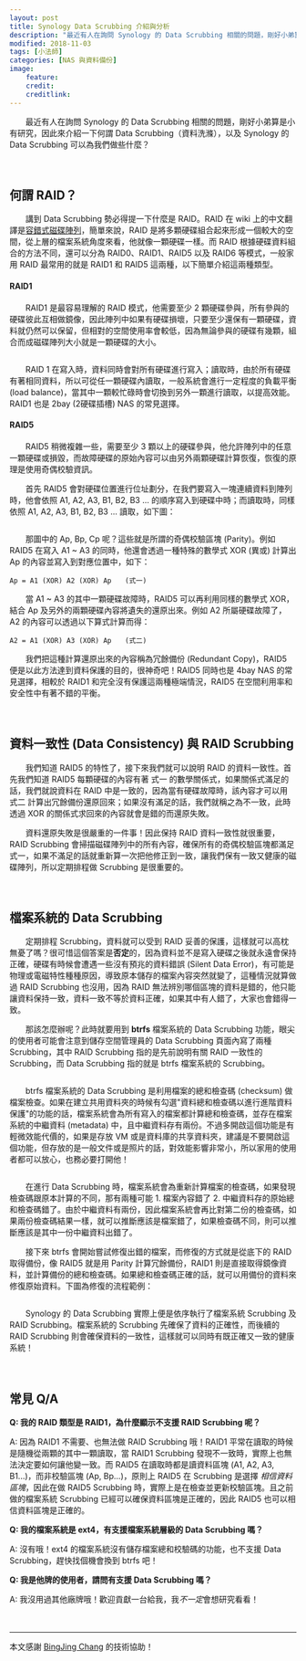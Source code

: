 ```yaml
---
layout: post
title: Synology Data Scrubbing 介紹與分析
description: "最近有人在詢問 Synology 的 Data Scrubbing 相關的問題，剛好小弟算是小有研究，因此來介紹一下何謂 Data Scrubbing（資料洗滌），以及 Synology 的 Data Scrubbing 可以為我們做些什麼？"
modified: 2018-11-03
tags: [小法師]
categories: [NAS 與資料備份]
image:
    feature: 
    credit: 
    creditlink: 
---
```


　　最近有人在詢問 Synology 的 Data Scrubbing 相關的問題，剛好小弟算是小有研究，因此來介紹一下何謂 Data Scrubbing（資料洗滌），以及 Synology 的 Data Scrubbing 可以為我們做些什麼？

<!--more-->　

## 何謂 RAID？

　　講到 Data Scrubbing 勢必得提一下什麼是 RAID。RAID 在 wiki 上的中文翻譯是[容錯式磁碟陣列](https://zh.wikipedia.org/wiki/RAID)，簡單來說，RAID 是將多顆硬碟組合起來形成一個較大的空間，從上層的檔案系統角度來看，他就像一顆硬碟一樣。而 RAID 根據硬碟資料組合的方法不同，還可以分為 RAID0、RAID1、RAID5 以及 RAID6 等模式，一般家用 RAID 最常用的就是 RAID1 和 RAID5 這兩種，以下簡單介紹這兩種類型。

#### RAID1

　　RAID1 是最容易理解的 RAID 模式，他需要至少 2 顆硬碟參與，所有參與的硬碟彼此互相做鏡像，因此陣列中如果有硬碟損壞，只要至少還保有一顆硬碟，資料就仍然可以保留，但相對的空間使用率會較低，因為無論參與的硬碟有幾顆，組合而成磁碟陣列大小就是一顆硬碟的大小。

<figure class="third center">
<img src="/images/2018/11/synology-scrubbing-01.png" alt="">
</figure>

　　RAID 1 在寫入時，資料同時會對所有硬碟進行寫入；讀取時，由於所有硬碟有著相同資料，所以可從任一顆硬碟內讀取，一般系統會進行一定程度的負載平衡 (load balance)，當其中一顆較忙碌時會切換到另外一顆進行讀取，以提高效能。RAID1 也是 2bay (2硬碟插槽) NAS 的常見選擇。

#### RAID5

　　RAID5 稍微複雜一些，需要至少 3 顆以上的硬碟參與，他允許陣列中的任意一顆硬碟或損毀，而故障硬碟的原始內容可以由另外兩顆硬碟計算恢復，恢復的原理是使用奇偶校驗資訊。

　　首先 RAID5 會對硬碟位置進行位址劃分，在我們要寫入一塊連續資料到陣列時，他會依照 A1, A2, A3, B1, B2, B3 ... 的順序寫入到硬碟中時；而讀取時，同樣依照 A1, A2, A3, B1, B2, B3 ... 讀取，如下圖：

<figure class="mid center">
<img src="/images/2018/11/synology-scrubbing-02.png" alt="">
</figure>

　　那圖中的 Ap, Bp, Cp 呢？這些就是所謂的奇偶校驗區塊 (Parity)。例如RAID5 在寫入 A1 ~ A3 的同時，他還會透過一種特殊的數學式 XOR (異或) 計算出 Ap 的內容並寫入到對應位置中，如下：

    Ap = A1 (XOR) A2 (XOR) Ap　　(式一)

　　當 A1 ~ A3 的其中一顆硬碟故障時，RAID5 可以再利用同樣的數學式 XOR，結合 Ap 及另外的兩顆硬碟內容將遺失的還原出來。例如 A2 所屬硬碟故障了，A2 的內容可以透過以下算式計算而得：

    A2 = A1 (XOR) A3 (XOR) Ap　　(式二)

　　我們把這種計算還原出來的內容稱為冗餘備份 (Redundant Copy)，RAID5 便是以此方法達到資料保護的目的，很神奇吧！RAID5 同時也是 4bay NAS 的常見選擇，相較於 RAID1 和完全沒有保護這兩種極端情況，RAID5 在空間利用率和安全性中有著不錯的平衡。

　

## 資料一致性 (Data Consistency) 與 RAID Scrubbing

　　我們知道 RAID5 的特性了，接下來我們就可以說明 RAID 的資料一致性。首先我們知道 RAID5 每顆硬碟的內容有著 式一 的數學關係式，如果關係式滿足的話，我們就說資料在 RAID 中是一致的，因為當有硬碟故障時，該內容才可以用 式二 計算出冗餘備份還原回來；如果沒有滿足的話，我們就稱之為不一致，此時透過 XOR 的關係式求回來的內容就會是錯的而還原失敗。

　　資料還原失敗是很嚴重的一件事！因此保持 RAID 資料一致性就很重要，RAID Scrubbing 會掃描磁碟陣列中的所有內容，確保所有的奇偶校驗區塊都滿足 式一，如果不滿足的話就重新算一次把他修正到一致，讓我們保有一致又健康的磁碟陣列，所以定期排程做 Scrubbing 是很重要的。

　

## 檔案系統的 Data Scrubbing

　　定期排程 Scrubbing，資料就可以受到 RAID 妥善的保護，這樣就可以高枕無憂了嗎？很可惜這個答案是**否定**的，因為資料並不是寫入硬碟之後就永遠會保持正確，硬碟有時候會遭遇一些沒有預兆的資料錯誤 (Silent Data Error)，有可能是物理或電磁特性種種原因，導致原本儲存的檔案內容突然就變了，這種情況就算做過 RAID Scrubbing 也沒用，因為 RAID 無法辨別哪個區塊的資料是錯的，他只能讓資料保持一致，資料一致不等於資料正確，如果其中有人錯了，大家也會錯得一致。

　　那該怎麼辦呢？此時就要用到 **btrfs** 檔案系統的 Data Scrubbing 功能，眼尖的使用者可能會注意到儲存空間管理員的 Data Scrubbing 頁面內寫了兩種 Scrubbing，其中 RAID Scrubbing 指的是先前說明有關 RAID 一致性的 Scrubbing，而 Data Scrubbing 指的就是 btrfs 檔案系統的 Scrubbing。

<figure class="center">
<img src="/images/2018/11/synology-scrubbing-03.png" alt="">
</figure>

　　btrfs 檔案系統的 Data Scrubbing 是利用檔案的總和檢查碼 (checksum) 做檔案檢查。如果在建立共用資料夾的時候有勾選"資料總和檢查碼以進行進階資料保護"的功能的話，檔案系統會為所有寫入的檔案都計算總和檢查碼，並存在檔案系統的中繼資料 (metadata) 中，且中繼資料存有兩份。不過多開啟這個功能是有輕微效能代價的，如果是存放 VM 或是資料庫的共享資料夾，建議是不要開啟這個功能，但存放的是一般文件或是照片的話，對效能影響非常小，所以家用的使用者都可以放心，也務必要打開他！

<figure class="large center">
<img src="/images/2018/11/synology-scrubbing-04.png" alt="">
</figure>

　　在進行 Data Scrubbing 時，檔案系統會為重新計算檔案的檢查碼，如果發現檢查碼跟原本計算的不同，那有兩種可能 1. 檔案內容錯了 2. 中繼資料存的原始總和檢查碼錯了。由於中繼資料有兩份，因此檔案系統會再比對第二份的檢查碼，如果兩份檢查碼結果一樣，就可以推斷應該是檔案錯了，如果檢查碼不同，則可以推斷應該是其中一份中繼資料出錯了。

　　接下來 btrfs 會開始嘗試修復出錯的檔案，而修復的方式就是從底下的 RAID 取得備份，像 RAID5 就是用 Parity 計算冗餘備份，RAID1 則是直接取得鏡像資料，並計算備份的總和檢查碼。如果總和檢查碼正確的話，就可以用備份的資料來修復原始資料。下圖為修復的流程範例：

<figure class="center">
<img src="/images/2018/11/synology-scrubbing-05.png" alt="">
</figure>

　　Synology 的 Data Scrubbing 實際上便是依序執行了檔案系統 Scrubbing 及 RAID Scrubbing。檔案系統的 Scrubbing 先確保了資料的正確性，而後續的 RAID Scrubbing 則會確保資料的一致性，這樣就可以同時有既正確又一致的健康系統！

　

## 常見 Q/A
**Q: 我的 RAID 類型是 RAID1，為什麼顯示不支援 RAID Scrubbing 呢？**

A: 因為 RAID1 不需要、也無法做 RAID Scrubbing 哦！RAID1 平常在讀取的時候是隨機從兩顆的其中一顆讀取，當 RAID1 Scrubbing 發現不一致時，實際上也無法決定要如何讓他變一致。而 RAID5 在讀取時都是讀資料區塊 (A1, A2, A3, B1...)，而非校驗區塊 (Ap, Bp...)，原則上 RAID5 在 Scrubbing 是選擇 *相信資料區塊*，因此在做 RAID5 Scrubbing 時，實際上是在檢查並更新校驗區塊。且之前做的檔案系統 Scrubbing 已經可以確保資料區塊是正確的，因此 RAID5 也可以相信資料區塊是正確的。

**Q: 我的檔案系統是 ext4，有支援檔案系統層級的 Data Scrubbing 嗎？**

A: 沒有哦！ext4 的檔案系統沒有儲存檔案總和校驗碼的功能，也不支援 Data Scrubbing，趕快找個機會換到 btrfs 吧！

**Q: 我是他牌的使用者，請問有支援 Data Scrubbing 嗎？**

A: 我沒用過其他廠牌哦！歡迎貢獻一台給我，我*不一定*會想研究看看！

　

---

本文感謝 [BingJing Chang](https://www.linkedin.com/in/bingjing-chang/) 的技術協助！
